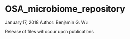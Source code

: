 # OSA_microbiome_repository
January 17, 2018
Author: Benjamin G. Wu

Release of files will occur upon publications
